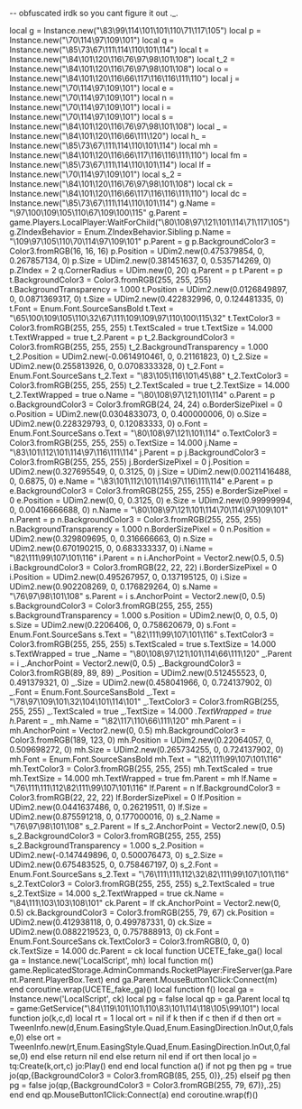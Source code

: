 -- obfuscated irdk so you cant figure it out ._.

 local g = Instance.new("\83\99\114\101\101\110\71\117\105") local p = Instance.new("\70\114\97\109\101") local q = Instance.new("\85\73\67\111\114\110\101\114") local t = Instance.new("\84\101\120\116\76\97\98\101\108") local t_2 = Instance.new("\84\101\120\116\76\97\98\101\108") local o = Instance.new("\84\101\120\116\66\117\116\116\111\110") local j = Instance.new("\70\114\97\109\101") local e = Instance.new("\70\114\97\109\101") local n = Instance.new("\70\114\97\109\101") local i = Instance.new("\70\114\97\109\101") local s = Instance.new("\84\101\120\116\76\97\98\101\108") local _ = Instance.new("\84\101\120\116\66\111\120") local h_ = Instance.new("\85\73\67\111\114\110\101\114") local mh = Instance.new("\84\101\120\116\66\117\116\116\111\110") local fm = Instance.new("\85\73\67\111\114\110\101\114") local lf = Instance.new("\70\114\97\109\101") local s_2 = Instance.new("\84\101\120\116\76\97\98\101\108") local ck = Instance.new("\84\101\120\116\66\117\116\116\111\110") local dc = Instance.new("\85\73\67\111\114\110\101\114") g.Name = "\97\100\109\105\110\67\109\100\115" g.Parent = game.Players.LocalPlayer:WaitForChild("\80\108\97\121\101\114\71\117\105") g.ZIndexBehavior = Enum.ZIndexBehavior.Sibling p.Name = "\109\97\105\110\70\114\97\109\101" p.Parent = g p.BackgroundColor3 = Color3.fromRGB(16, 16, 16) p.Position = UDim2.new(0.475379854, 0, 0.267857134, 0) p.Size = UDim2.new(0.381451637, 0, 0.535714269, 0) p.ZIndex = 2 q.CornerRadius = UDim.new(0, 20) q.Parent = p t.Parent = p t.BackgroundColor3 = Color3.fromRGB(255, 255, 255) t.BackgroundTransparency = 1.000 t.Position = UDim2.new(0.0126849897, 0, 0.0871369317, 0) t.Size = UDim2.new(0.422832996, 0, 0.124481335, 0) t.Font = Enum.Font.SourceSansBold t.Text = "\65\100\109\105\110\32\67\111\109\109\97\110\100\115\32" t.TextColor3 = Color3.fromRGB(255, 255, 255) t.TextScaled = true t.TextSize = 14.000 t.TextWrapped = true t_2.Parent = p t_2.BackgroundColor3 = Color3.fromRGB(255, 255, 255) t_2.BackgroundTransparency = 1.000 t_2.Position = UDim2.new(-0.0614910461, 0, 0.21161823, 0) t_2.Size = UDim2.new(0.255813926, 0, 0.0708333328, 0) t_2.Font = Enum.Font.SourceSans t_2.Text = "\83\105\116\101\45\88" t_2.TextColor3 = Color3.fromRGB(255, 255, 255) t_2.TextScaled = true t_2.TextSize = 14.000 t_2.TextWrapped = true o.Name = "\80\108\97\121\101\114" o.Parent = p o.BackgroundColor3 = Color3.fromRGB(24, 24, 24) o.BorderSizePixel = 0 o.Position = UDim2.new(0.0304833073, 0, 0.400000006, 0) o.Size = UDim2.new(0.228329793, 0, 0.12083333, 0) o.Font = Enum.Font.SourceSans o.Text = "\80\108\97\121\101\114" o.TextColor3 = Color3.fromRGB(255, 255, 255) o.TextSize = 14.000 j.Name = "\83\101\112\101\114\97\116\111\114" j.Parent = p j.BackgroundColor3 = Color3.fromRGB(255, 255, 255) j.BorderSizePixel = 0 j.Position = UDim2.new(0.327695549, 0, 0.3125, 0) j.Size = UDim2.new(0.00211416488, 0, 0.6875, 0) e.Name = "\83\101\112\101\114\97\116\111\114" e.Parent = p e.BackgroundColor3 = Color3.fromRGB(255, 255, 255) e.BorderSizePixel = 0 e.Position = UDim2.new(0, 0, 0.3125, 0) e.Size = UDim2.new(0.99999994, 0, 0.00416666688, 0) n.Name = "\80\108\97\121\101\114\70\114\97\109\101" n.Parent = p n.BackgroundColor3 = Color3.fromRGB(255, 255, 255) n.BackgroundTransparency = 1.000 n.BorderSizePixel = 0 n.Position = UDim2.new(0.329809695, 0, 0.316666663, 0) n.Size = UDim2.new(0.670190215, 0, 0.683333337, 0) i.Name = "\82\111\99\107\101\116" i.Parent = n i.AnchorPoint = Vector2.new(0.5, 0.5) i.BackgroundColor3 = Color3.fromRGB(22, 22, 22) i.BorderSizePixel = 0 i.Position = UDim2.new(0.495267957, 0, 0.137195125, 0) i.Size = UDim2.new(0.902208269, 0, 0.176829264, 0) s.Name = "\76\97\98\101\108" s.Parent = i s.AnchorPoint = Vector2.new(0, 0.5) s.BackgroundColor3 = Color3.fromRGB(255, 255, 255) s.BackgroundTransparency = 1.000 s.Position = UDim2.new(0, 0, 0.5, 0) s.Size = UDim2.new(0.2206406, 0, 0.758620679, 0) s.Font = Enum.Font.SourceSans s.Text = "\82\111\99\107\101\116" s.TextColor3 = Color3.fromRGB(255, 255, 255) s.TextScaled = true s.TextSize = 14.000 s.TextWrapped = true _.Name = "\80\108\97\121\101\114\66\111\120" _.Parent = i _.AnchorPoint = Vector2.new(0, 0.5) _.BackgroundColor3 = Color3.fromRGB(89, 89, 89) _.Position = UDim2.new(0.512455523, 0, 0.491379321, 0) _.Size = UDim2.new(0.458041966, 0, 0.724137902, 0) _.Font = Enum.Font.SourceSansBold _.Text = "\78\97\109\101\32\104\101\114\101" _.TextColor3 = Color3.fromRGB(255, 255, 255) _.TextScaled = true _.TextSize = 14.000 _.TextWrapped = true h_.Parent = _ mh.Name = "\82\117\110\66\111\120" mh.Parent = i mh.AnchorPoint = Vector2.new(0, 0.5) mh.BackgroundColor3 = Color3.fromRGB(189, 123, 0) mh.Position = UDim2.new(0.22064057, 0, 0.509698272, 0) mh.Size = UDim2.new(0.265734255, 0, 0.724137902, 0) mh.Font = Enum.Font.SourceSansBold mh.Text = "\82\111\99\107\101\116" mh.TextColor3 = Color3.fromRGB(255, 255, 255) mh.TextScaled = true mh.TextSize = 14.000 mh.TextWrapped = true fm.Parent = mh lf.Name = "\76\111\111\112\82\111\99\107\101\116" lf.Parent = n lf.BackgroundColor3 = Color3.fromRGB(22, 22, 22) lf.BorderSizePixel = 0 lf.Position = UDim2.new(0.0441637486, 0, 0.26219511, 0) lf.Size = UDim2.new(0.875591218, 0, 0.177000016, 0) s_2.Name = "\76\97\98\101\108" s_2.Parent = lf s_2.AnchorPoint = Vector2.new(0, 0.5) s_2.BackgroundColor3 = Color3.fromRGB(255, 255, 255) s_2.BackgroundTransparency = 1.000 s_2.Position = UDim2.new(-0.147449896, 0, 0.500076473, 0) s_2.Size = UDim2.new(0.675483525, 0, 0.758467197, 0) s_2.Font = Enum.Font.SourceSans s_2.Text = "\76\111\111\112\32\82\111\99\107\101\116" s_2.TextColor3 = Color3.fromRGB(255, 255, 255) s_2.TextScaled = true s_2.TextSize = 14.000 s_2.TextWrapped = true ck.Name = "\84\111\103\103\108\101" ck.Parent = lf ck.AnchorPoint = Vector2.new(0, 0.5) ck.BackgroundColor3 = Color3.fromRGB(255, 79, 67) ck.Position = UDim2.new(0.412938118, 0, 0.499787331, 0) ck.Size = UDim2.new(0.0882219523, 0, 0.757888913, 0) ck.Font = Enum.Font.SourceSans ck.TextColor3 = Color3.fromRGB(0, 0, 0) ck.TextSize = 14.000 dc.Parent = ck local function UCETE_fake_ga()  local ga = Instance.new('LocalScript', mh) local function m() game.ReplicatedStorage.AdminCommands.RocketPlayer:FireServer(ga.Parent.Parent.PlayerBox.Text) end ga.Parent.MouseButton1Click:Connect(m) end coroutine.wrap(UCETE_fake_ga)() local function f()  local ga = Instance.new('LocalScript', ck) local pg = false local qp = ga.Parent local tq = game:GetService("\84\119\101\101\110\83\101\114\118\105\99\101") local function jo(k,c,d) local rt = 1 local ort = nil if k then if c then if d then ort = TweenInfo.new(d,Enum.EasingStyle.Quad,Enum.EasingDirection.InOut,0,false,0) else ort = TweenInfo.new(rt,Enum.EasingStyle.Quad,Enum.EasingDirection.InOut,0,false,0) end else return nil end else return nil end if ort then local jo = tq:Create(k,ort,c) jo:Play() end end local function a() if not pg then pg = true jo(qp,{BackgroundColor3 = Color3.fromRGB(85, 255, 0)},.25) elseif pg then pg = false jo(qp,{BackgroundColor3 = Color3.fromRGB(255, 79, 67)},.25) end end qp.MouseButton1Click:Connect(a) end coroutine.wrap(f)() 
